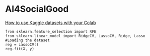 # AI4SocialGood

[How to use Kaggle datasets with your Colab](Kaggle2Colab.ipynb)

```
from sklearn.feature_selection import RFE
from sklearn.linear_model import RidgeCV, LassoCV, Ridge, Lasso #Loading the dataset
reg = LassoCV()
reg.fit(X, y)
```
